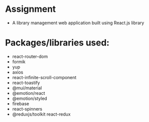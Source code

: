 # Assignment

- A library management web application built using React.js library

# Packages/libraries used:

- react-router-dom
- formik
- yup
- axios
- react-infinite-scroll-component
- react-toastify
- @mui/material
- @emotion/react
- @emotion/styled
- firebase
- react-spinners
- @reduxjs/toolkit react-redux
